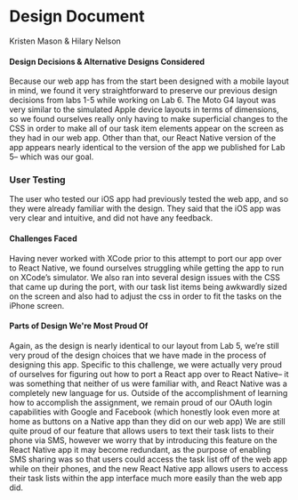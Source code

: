 # Design Document
Kristen Mason & Hilary Nelson

#### Design Decisions & Alternative Designs Considered

Because our web app has from the start been designed with a mobile layout in mind, we found it very straightforward to preserve our previous design decisions from labs 1-5 while working on Lab 6. The Moto G4 layout was very similar to the simulated Apple device layouts in terms of dimensions, so we found ourselves really only having to make superficial changes to the CSS in order to make all of our task item elements appear on the screen as they had in our web app. Other than that, our React Native version of the app appears nearly identical to the version of the app we published for Lab 5– which was our goal.

### User Testing

The user who tested our iOS app had previously tested the web app, and so they were already familiar with the design. They said that the iOS app was very clear and intuitive, and did not have any feedback.

#### Challenges Faced

Having never worked with XCode prior to this attempt to port our app over to React Native, we found ourselves struggling while getting the app to run on XCode’s simulator. We also ran into several design issues with the CSS that came up during the port, with our task list items being awkwardly sized on the screen and also had to adjust the css in order to fit the tasks on the iPhone screen.

#### Parts of Design We're Most Proud Of

Again, as the design is nearly identical to our layout from Lab 5, we’re still very proud of the design choices that we have made in the process of designing this app. Specific to this challenge, we were actually very proud of ourselves for figuring out how to port a React app over to React Native– it was something that neither of us were familiar with, and React Native was a completely new language for us. Outside of the accomplishment of learning how to accomplish the assignment, we remain proud of our OAuth login capabilities with Google and Facebook (which honestly look even more at home as buttons on a Native app than they did on our web app) We are still quite proud of our feature that allows users to text their task lists to their phone via SMS, however we worry that by introducing this feature on the React Native app it may become redundant, as the purpose of enabling SMS sharing was so that users could access the task list off of the web app while on their phones, and the new React Native app allows users to access their task lists within the app interface much more easily than the web app did.
